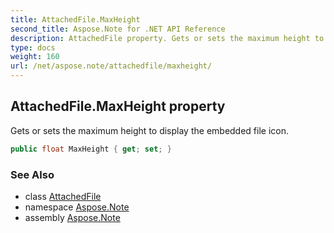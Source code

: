 ```yaml
---
title: AttachedFile.MaxHeight
second_title: Aspose.Note for .NET API Reference
description: AttachedFile property. Gets or sets the maximum height to display the embedded file icon
type: docs
weight: 160
url: /net/aspose.note/attachedfile/maxheight/
---
```

## AttachedFile.MaxHeight property

Gets or sets the maximum height to display the embedded file icon.

```csharp
public float MaxHeight { get; set; }
```

### See Also

* class [AttachedFile](../)
* namespace [Aspose.Note](../../attachedfile/)
* assembly [Aspose.Note](../../../)



